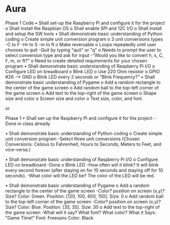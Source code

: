 # Aura

Phase 1 Code
• Shall set-up the Raspberry Pi and configure it for the project
o Shall install the Raspbian OS
o Shall enable SPI and 12C I/O
o Shall install and setup the SW tools
• Shall demonstrate basic understanding of Python coding
o Create simple unit conversion program
o 3 unit conversions types
  -C to F
  -Hr to S
  -m to ft
o Make reversable
o Loops repeatedly until user chooses to quit
  -Quit by typing "quit" or "q"
o Needs to prompt the user to select conversion type and ask for input
  -"Would you like to convert h, s, C, F, m, or ft?"
o Need to create detailed requirements for your chosen program
• Shall demonstrate basic understanding of Raspberry Pi I/O
o Configure LED on breadboard
o Blink LED
o Use 220 Ohm resistor
o GPIO #26 --> GND
o Blink LED every 2 seconds or "Blink Frequency?"
• Shall demonstrate basic understanding of Pygame
o Add a random rectangle to the center of the game screen
o Add random ball to the top-left corner of the game screen
o Add text to the top-right of the game screen
o Shape size and color
o Screen size and color
o Text size, color, and font.

or

Phase 1 • Shall set-up the Raspberry Pi and configure it for the project -Done in class already

• Shall demonstrate basic understanding of Python coding 
o Create simple unit conversion program 
-Select three unit conversions (Chosen Conversions: Celsius to Fahrenheit, Hours to Seconds, Meters to Feet, and vice-versa.)

• Shall demonstrate basic understanding of Raspberry Pi I/O 
o Configure LED on breadboard 
-Done 
o Blink LED -How often will it blink? It will blink every second forever (after staying on for 10 seconds and staying off for 10 seconds).
-What color will the LED be? The color of the LED will be red.

• Shall demonstrate basic understanding of Pygame 
o Add a random rectangle to the center of the game screen 
-Color? position on screen (x,y)? Size? Color: Green. Position: [120, 100, 400, 150]. Size: 0
o Add random ball to the top-left corner of the game screen 
-Color? position on screen (x,y)? Size? Color: Blue. Position: [35, 35]. Size: 30
o Add text to the top-right of the game screen 
-What will it say? What font? What color? What it Says: "Game Time!" Font: Freesans Color: Black
